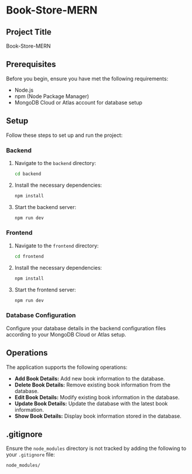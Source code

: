 # Book-Store-MERN

## Project Title
Book-Store-MERN

## Prerequisites
Before you begin, ensure you have met the following requirements:
- Node.js
- npm (Node Package Manager)
- MongoDB Cloud or Atlas account for database setup

## Setup
Follow these steps to set up and run the project:

### Backend
1. Navigate to the `backend` directory:
    ```sh
    cd backend
    ```
2. Install the necessary dependencies:
    ```sh
    npm install
    ```
3. Start the backend server:
    ```sh
    npm run dev
    ```

### Frontend
1. Navigate to the `frontend` directory:
    ```sh
    cd frontend
    ```
2. Install the necessary dependencies:
    ```sh
    npm install
    ```
3. Start the frontend server:
    ```sh
    npm run dev
    ```

### Database Configuration
Configure your database details in the backend configuration files according to your MongoDB Cloud or Atlas setup.

## Operations
The application supports the following operations:
- **Add Book Details:** Add new book information to the database.
- **Delete Book Details:** Remove existing book information from the database.
- **Edit Book Details:** Modify existing book information in the database.
- **Update Book Details:** Update the database with the latest book information.
- **Show Book Details:** Display book information stored in the database.

## .gitignore
Ensure the `node_modules` directory is not tracked by adding the following to your `.gitignore` file:
```plaintext
node_modules/
